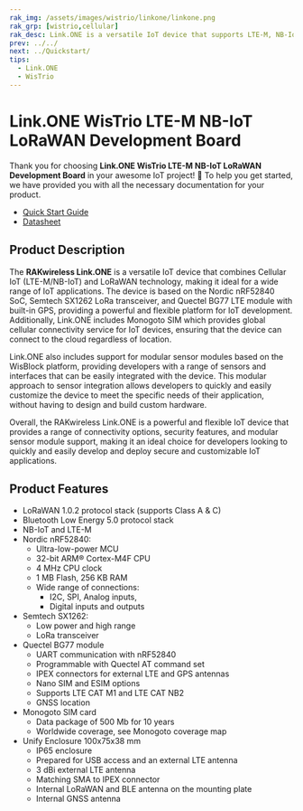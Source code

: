 ```yaml
---
rak_img: /assets/images/wistrio/linkone/linkone.png
rak_grp: [wistrio,cellular]
rak_desc: Link.ONE is a versatile IoT device that supports LTE-M, NB-IoT, and LoRaWAN connectivity, based on the Nordic nRF52840 SoC, Semtech SX1262 LoRa transceiver, and Quectel BG77 LTE module. It is compatible with the Arduino IDE.
prev: ../../
next: ../Quickstart/
tips:
  - Link.ONE
  - WisTrio
---
```


# Link.ONE WisTrio LTE-M NB-IoT LoRaWAN Development Board

Thank you for choosing **Link.ONE WisTrio LTE-M NB-IoT LoRaWAN Development Board** in your awesome IoT project! 🎉 To help you get started, we have provided you with all the necessary documentation for your product.

* [Quick Start Guide](../Quickstart/)
* [Datasheet](../Datasheet/)

## Product Description

The **RAKwireless Link.ONE** is a versatile IoT device that combines Cellular IoT (LTE-M/NB-IoT) and LoRaWAN technology, making it ideal for a wide range of IoT applications. The device is based on the Nordic nRF52840 SoC, Semtech SX1262 LoRa transceiver, and Quectel BG77 LTE module with built-in GPS, providing a powerful and flexible platform for IoT development. Additionally, Link.ONE includes Monogoto SIM which provides global cellular connectivity service for IoT devices, ensuring that the device can connect to the cloud regardless of location.

Link.ONE also includes support for modular sensor modules based on the WisBlock platform, providing developers with a range of sensors and interfaces that can be easily integrated with the device. This modular approach to sensor integration allows developers to quickly and easily customize the device to meet the specific needs of their application, without having to design and build custom hardware.

Overall, the RAKwireless Link.ONE is a powerful and flexible IoT device that provides a range of connectivity options, security features, and modular sensor module support, making it an ideal choice for developers looking to quickly and easily develop and deploy secure and customizable IoT applications.

## Product Features

- LoRaWAN 1.0.2 protocol stack (supports Class A & C)
- Bluetooth Low Energy 5.0 protocol stack
- NB-IoT and LTE-M
- Nordic nRF52840:
  - Ultra-low-power MCU
  - 32-bit ARM® Cortex-M4F CPU
  - 4&nbsp;MHz CPU clock
  - 1&nbsp;MB Flash, 256&nbsp;KB RAM
  - Wide range of connections:
    - I2C, SPI, Analog inputs,
    - Digital inputs and outputs
- Semtech SX1262:
  - Low power and high range
  - LoRa transceiver
- Quectel BG77 module
  - UART communication with nRF52840
  - Programmable with Quectel AT command set
  - IPEX connectors for external LTE and GPS antennas
  - Nano SIM and ESIM options
  - Supports LTE CAT M1 and LTE CAT NB2
  - GNSS location
- Monogoto SIM card
  - Data package of 500&nbsp;Mb for 10&nbsp;years
  - Worldwide coverage, see Monogoto coverage map
- Unify Enclosure 100x75x38&nbsp;mm
  - IP65 enclosure
  - Prepared for USB access and an external LTE antenna
  - 3&nbsp;dBi external LTE antenna
  - Matching SMA to IPEX connector
  - Internal LoRaWAN and BLE antenna on the mounting plate
  - Internal GNSS antenna
